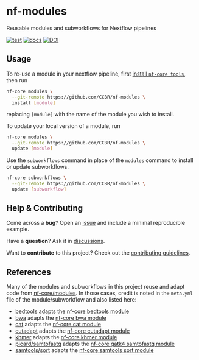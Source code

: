 # nf-modules

Reusable modules and subworkflows for Nextflow pipelines

[![test](https://github.com/CCBR/nf-modules/actions/workflows/test.yml/badge.svg)](https://github.com/CCBR/nf-modules/actions/workflows/test.yml)
[![docs](https://img.shields.io/badge/docs-📖-blue)](https://ccbr.github.io/nf-modules/)
[![DOI](https://zenodo.org/badge/697904903.svg)](https://zenodo.org/doi/10.5281/zenodo.10223357)

## Usage

To re-use a module in your nextflow pipeline, first [install `nf-core tools`](https://nf-co.re/tools#installation), then run

```sh
nf-core modules \
  --git-remote https://github.com/CCBR/nf-modules \
  install [module]
```

replacing `[module]` with the name of the module you wish to install.

To update your local version of a module, run

```sh
nf-core modules \
  --git-remote https://github.com/CCBR/nf-modules \
  update [module]
```

Use the `subworkflows` command in place of the `modules` command to install or update subworkflows.

```sh
nf-core subworkflows \
  --git-remote https://github.com/CCBR/nf-modules \
  update [subworkflow]
```

## Help & Contributing

Come across a **bug**? Open an [issue](https://github.com/CCBR/nf-modules/issues) and include a minimal reproducible example.

Have a **question**? Ask it in [discussions](https://github.com/CCBR/nf-modules/discussions).

Want to **contribute** to this project? Check out the [contributing guidelines](/.github/CONTRIBUTING.md).

## References

Many of the modules and subworkflows in this project reuse and adapt code from [nf-core/modules](https://github.com/nf-core/modules).
In those cases, credit is noted in the `meta.yml` file of the module/subworkflow and also listed here:

- [bedtools](modules/CCBR/bedtools) adapts the [nf-core bedtools module](https://github.com/nf-core/modules/tree/fff2c3fc7cdcb81a2a37c3263b8ace9b353af407/modules/nf-core/bedtools)
- [bwa](modules/CCBR/bwa) adapts the [nf-core bwa module](https://github.com/nf-core/chipseq/tree/51eba00b32885c4d0bec60db3cb0a45eb61e34c5/modules/nf-core/modules/bwa)
- [cat](modules/cat) adapts the [nf-core cat module](https://github.com/nf-core/modules/tree/9326d73af3fbe2ee90d9ce0a737461a727c5118e/modules/nf-core/cat)
- [cutadapt](modules/CCBR/cutadapt) adapts the [nf-core cutadapt module](https://github.com/nf-core/modules/tree/ef007b1ce5316506b8c27c3e7a62482409c6153c/modules/nf-core/cutadapt)
- [khmer](modules/CCBR/khmer) adapts the [nf-core khmer module](https://github.com/nf-core/modules/tree/b48a1efc8e067502e1a9bafbac788c1e0abdfc6a/modules/nf-core/khmer)
- [picard/samtofastq](modules/picard/samtofastq) adapts the [nf-core gatk4 samtofastq module](https://github.com/nf-core/modules/tree/ef007b1ce5316506b8c27c3e7a62482409c6153c/modules/nf-core/gatk4/samtofastq)
- [samtools/sort](modules/samtools/sort) adapts the [nf-core samtools sort module](https://github.com/nf-core/modules/tree/ef007b1ce5316506b8c27c3e7a62482409c6153c/modules/nf-core/samtools/sort/tests)
